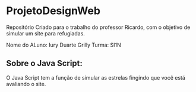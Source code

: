 # ProjetoDesignWeb
Repositório Criado para o trabalho do professor Ricardo, com o objetivo de simular um site para refugiadas.

Nome do ALuno: Iury Duarte Grilly
Turma: SI1N

## Sobre o Java Script:

O Java Script tem a função de simular as estrelas fingindo que você está avaliando o site.
